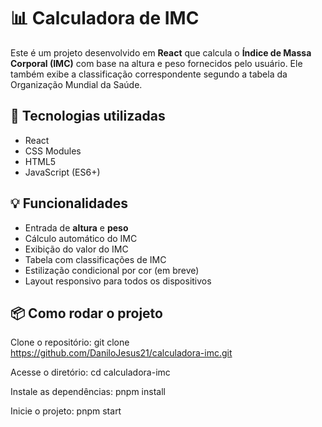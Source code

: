 # 📊 Calculadora de IMC

Este é um projeto desenvolvido em **React** que calcula o **Índice de Massa Corporal (IMC)** com base na altura e peso fornecidos pelo usuário. Ele também exibe a classificação correspondente segundo a tabela da Organização Mundial da Saúde.

## 🚀 Tecnologias utilizadas

- React
- CSS Modules
- HTML5
- JavaScript (ES6+)

## 💡 Funcionalidades

- Entrada de **altura** e **peso**
- Cálculo automático do IMC
- Exibição do valor do IMC
- Tabela com classificações de IMC
- Estilização condicional por cor (em breve)
- Layout responsivo para todos os dispositivos

## 📦 Como rodar o projeto

Clone o repositório:
git clone https://github.com/DaniloJesus21/calculadora-imc.git

Acesse o diretório:
cd calculadora-imc

Instale as dependências:
pnpm install

Inicie o projeto:
pnpm start


